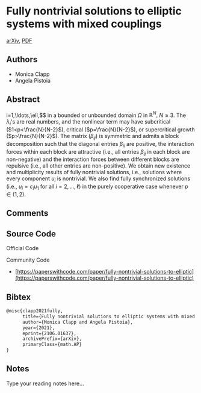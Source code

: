 
# Fully nontrivial solutions to elliptic systems with mixed couplings

[arXiv](https://arxiv.org/abs/2106.01637), [PDF](https://arxiv.org/pdf/2106.01637.pdf)

## Authors

- Monica Clapp
- Angela Pistoia

## Abstract

i=1,\ldots,\ell,$$ in a bounded or unbounded domain $\Omega$ in $\mathbb R^N,$ $N\ge 3$. The $\lambda_i$'s are real numbers, and the nonlinear term may have subcritical ($1<p<\frac{N}{N-2}$), critical ($p=\frac{N}{N-2}$), or supercritical growth ($p>\frac{N}{N-2}$). The matrix $(\beta_{ij})$ is symmetric and admits a block decomposition such that the diagonal entries $\beta_{ii}$ are positive, the interaction forces within each block are attractive (i.e., all entries $\beta_{ij}$ in each block are non-negative) and the interaction forces between different blocks are repulsive (i.e., all other entries are non-positive). We obtain new existence and multiplicity results of fully nontrivial solutions, i.e., solutions where every component $u_i$ is nontrivial. We also find fully synchronized solutions (i.e., $u_i=c_i u_1$ for all $i=2,\ldots,\ell$) in the purely cooperative case whenever $p\in(1,2).$

## Comments



## Source Code

Official Code



Community Code

- [https://paperswithcode.com/paper/fully-nontrivial-solutions-to-elliptic](https://paperswithcode.com/paper/fully-nontrivial-solutions-to-elliptic)

## Bibtex

```tex
@misc{clapp2021fully,
      title={Fully nontrivial solutions to elliptic systems with mixed couplings}, 
      author={Monica Clapp and Angela Pistoia},
      year={2021},
      eprint={2106.01637},
      archivePrefix={arXiv},
      primaryClass={math.AP}
}
```

## Notes

Type your reading notes here...

